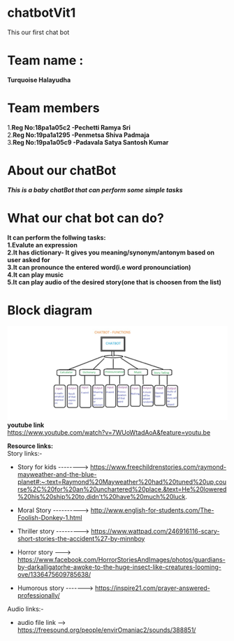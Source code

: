# chatbotVit1
This our first chat bot
# Team name :
**Turquoise Halayudha**
# Team members
1.**Reg No:18pa1a05c2 -Pechetti Ramya Sri**<br />
2.**Reg No:19pa1a1295 -Penmetsa Shiva Padmaja**<br />
3.**Reg No:19pa1a05c9 -Padavala Satya Santosh Kumar** <br />


# About our chatBot
***This is a baby chatBot that can perform some simple tasks***<br />
# What our chat bot can do?
**It can perform the follwing tasks:<br />
1.Evalute an expression<br />
2.It has dictionary- It gives you meaning/synonym/antonym based on user asked for<br />
3.It can pronounce the entered word(i.e word pronounciation)<br />
4.It can play music<br />
5.It can play audio of the desired story(one that is choosen from the list)<br/>**

# Block diagram
![alt text](https://github.com/santosh-kumar8367/chatbotVit1/blob/main/Blockdiagram.jpeg?raw=true)
**youtube link**
<br/>https://www.youtube.com/watch?v=7WUoWtadAoA&feature=youtu.be

**Resource links:**
<br /> Story links:-
 * Story for kids  --------> https://www.freechildrenstories.com/raymond-mayweather-and-the-blue-planet#:~:text=Raymond%20Mayweather%20had%20tuned%20up,course%2C%20for%20an%20unchartered%20place.&text=He%20lowered%20his%20ship%20to,didn't%20have%20much%20luck.
 
 * Moral Story ---------->        http://www.english-for-students.com/The-Foolish-Donkey-1.html
 
 * Thriller story ---------> https://www.wattpad.com/246916116-scary-short-stories-the-accident%27-by-minnboy
 
 * Horror story ---> https://www.facebook.com/HorrorStoriesAndImages/photos/guardians-by-darkalligatorhe-awoke-to-the-huge-insect-like-creatures-looming-ove/1336475609785638/
 
 * Humorous story -------> https://inspire21.com/prayer-answered-professionally/
 
 Audio links:-
 
 * audio file link --> https://freesound.org/people/envirOmaniac2/sounds/388851/
